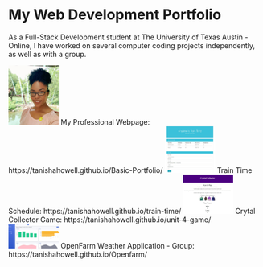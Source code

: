 # My Web Development Portfolio

As a Full-Stack Development student at The University of Texas Austin - Online, I have worked on several computer coding projects independently, as well as with a group.


<img src="assets\images\Profile_Picture.jpg" alt="Photo of Tanisha" width="100">
My Professional Webpage: https://tanishahowell.github.io/Basic-Portfolio/


<img src="assets\images\train-time-image.jpg" alt="Photo of Train Time app" width="100">
Train Time Schedule: https://tanishahowell.github.io/train-time/


<img src="assets\images\crystal-collector-image.jpg" alt="Photo of Crystal Collector game app" width="100">
Crytal Collector Game: https://tanishahowell.github.io/unit-4-game/


<img src="assets\images\openfarm-image.jpg" alt="Photo of OpenFarm app" width="100">
OpenFarm Weather Application - Group: https://tanishahowell.github.io/Openfarm/
